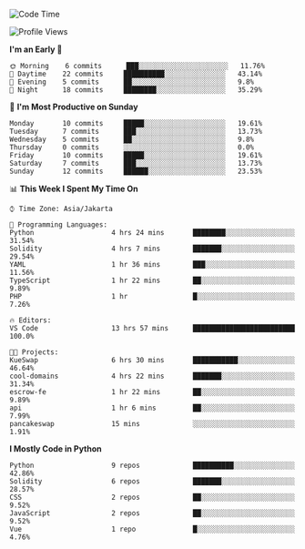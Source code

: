 <!--START_SECTION:waka-->
![Code Time](http://img.shields.io/badge/Code%20Time-1%2C178%20hrs%2049%20mins-blue)

![Profile Views](http://img.shields.io/badge/Profile%20Views-8-blue)

**I'm an Early 🐤** 

```text
🌞 Morning    6 commits      ███░░░░░░░░░░░░░░░░░░░░░░   11.76% 
🌆 Daytime    22 commits     ██████████░░░░░░░░░░░░░░░   43.14% 
🌃 Evening    5 commits      ██░░░░░░░░░░░░░░░░░░░░░░░   9.8% 
🌙 Night      18 commits     ████████░░░░░░░░░░░░░░░░░   35.29%

```
📅 **I'm Most Productive on Sunday** 

```text
Monday       10 commits     █████░░░░░░░░░░░░░░░░░░░░   19.61% 
Tuesday      7 commits      ███░░░░░░░░░░░░░░░░░░░░░░   13.73% 
Wednesday    5 commits      ██░░░░░░░░░░░░░░░░░░░░░░░   9.8% 
Thursday     0 commits      ░░░░░░░░░░░░░░░░░░░░░░░░░   0.0% 
Friday       10 commits     █████░░░░░░░░░░░░░░░░░░░░   19.61% 
Saturday     7 commits      ███░░░░░░░░░░░░░░░░░░░░░░   13.73% 
Sunday       12 commits     ██████░░░░░░░░░░░░░░░░░░░   23.53%

```


📊 **This Week I Spent My Time On** 

```text
⌚︎ Time Zone: Asia/Jakarta

💬 Programming Languages: 
Python                   4 hrs 24 mins       ████████░░░░░░░░░░░░░░░░░   31.54% 
Solidity                 4 hrs 7 mins        ███████░░░░░░░░░░░░░░░░░░   29.54% 
YAML                     1 hr 36 mins        ███░░░░░░░░░░░░░░░░░░░░░░   11.56% 
TypeScript               1 hr 22 mins        ██░░░░░░░░░░░░░░░░░░░░░░░   9.89% 
PHP                      1 hr                █░░░░░░░░░░░░░░░░░░░░░░░░   7.26%

🔥 Editors: 
VS Code                  13 hrs 57 mins      █████████████████████████   100.0%

🐱‍💻 Projects: 
KueSwap                  6 hrs 30 mins       ███████████░░░░░░░░░░░░░░   46.64% 
cool-domains             4 hrs 22 mins       ███████░░░░░░░░░░░░░░░░░░   31.34% 
escrow-fe                1 hr 22 mins        ██░░░░░░░░░░░░░░░░░░░░░░░   9.89% 
api                      1 hr 6 mins         ██░░░░░░░░░░░░░░░░░░░░░░░   7.99% 
pancakeswap              15 mins             ░░░░░░░░░░░░░░░░░░░░░░░░░   1.91%

```

**I Mostly Code in Python** 

```text
Python                   9 repos             ██████████░░░░░░░░░░░░░░░   42.86% 
Solidity                 6 repos             ███████░░░░░░░░░░░░░░░░░░   28.57% 
CSS                      2 repos             ██░░░░░░░░░░░░░░░░░░░░░░░   9.52% 
JavaScript               2 repos             ██░░░░░░░░░░░░░░░░░░░░░░░   9.52% 
Vue                      1 repo              █░░░░░░░░░░░░░░░░░░░░░░░░   4.76%

```



<!--END_SECTION:waka-->
